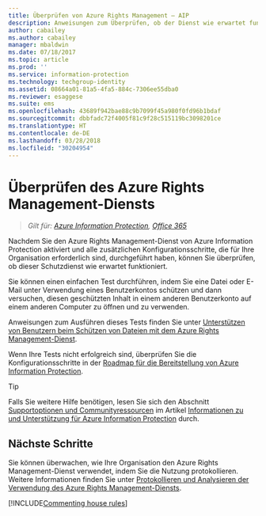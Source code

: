 ```yaml
---
title: Überprüfen von Azure Rights Management – AIP
description: Anweisungen zum Überprüfen, ob der Dienst wie erwartet funktioniert. Hierbei wird eine Datei oder E-Mail unter Verwendung eines Benutzerkontos geschützt und anschließend versucht, diesen geschützten Inhalt von einem anderen Benutzerkonto aus zu öffnen und zu verwenden.
author: cabailey
ms.author: cabailey
manager: mbaldwin
ms.date: 07/18/2017
ms.topic: article
ms.prod: ''
ms.service: information-protection
ms.technology: techgroup-identity
ms.assetid: 08664a01-81a5-4fa5-884c-7306ee55dba0
ms.reviewer: esaggese
ms.suite: ems
ms.openlocfilehash: 43689f942bae88c9b7099f45a980f0fd96b1bdaf
ms.sourcegitcommit: dbbfadc72f4005f81c9f28c515119bc3098201ce
ms.translationtype: HT
ms.contentlocale: de-DE
ms.lasthandoff: 03/28/2018
ms.locfileid: "30204954"
---
```

# <a name="verifying-the-azure-rights-management-service"></a>Überprüfen des Azure Rights Management-Diensts

>*Gilt für: [Azure Information Protection](https://azure.microsoft.com/pricing/details/information-protection), [Office 365](http://download.microsoft.com/download/E/C/F/ECF42E71-4EC0-48FF-AA00-577AC14D5B5C/Azure_Information_Protection_licensing_datasheet_EN-US.pdf)*

Nachdem Sie den Azure Rights Management-Dienst von Azure Information Protection aktiviert und alle zusätzlichen Konfigurationsschritte, die für Ihre Organisation erforderlich sind, durchgeführt haben, können Sie überprüfen, ob dieser Schutzdienst wie erwartet funktioniert. 

Sie können einen einfachen Test durchführen, indem Sie eine Datei oder E-Mail unter Verwendung eines Benutzerkontos schützen und dann versuchen, diesen geschützten Inhalt in einem anderen Benutzerkonto auf einem anderen Computer zu öffnen und zu verwenden.

Anweisungen zum Ausführen dieses Tests finden Sie unter [Unterstützen von Benutzern beim Schützen von Dateien mit dem Azure Rights Management-Dienst](help-users.md).

Wenn Ihre Tests nicht erfolgreich sind, überprüfen Sie die Konfigurationsschritte in der [Roadmap für die Bereitstellung von Azure Information Protection](../plan-design/deployment-roadmap.md).

> [!TIP]
> Falls Sie weitere Hilfe benötigen, lesen Sie sich den Abschnitt [Supportoptionen und Communityressourcen](../get-started/information-support.md#support-options-and-community-resources) im Artikel [Informationen zu und Unterstützung für Azure Information Protection](../get-started/information-support.md) durch.

## <a name="next-steps"></a>Nächste Schritte

Sie können überwachen, wie Ihre Organisation den Azure Rights Management-Dienst verwendet, indem Sie die Nutzung protokollieren. Weitere Informationen finden Sie unter [Protokollieren und Analysieren der Verwendung des Azure Rights Management-Diensts](log-analyze-usage.md).

[!INCLUDE[Commenting house rules](../includes/houserules.md)]


